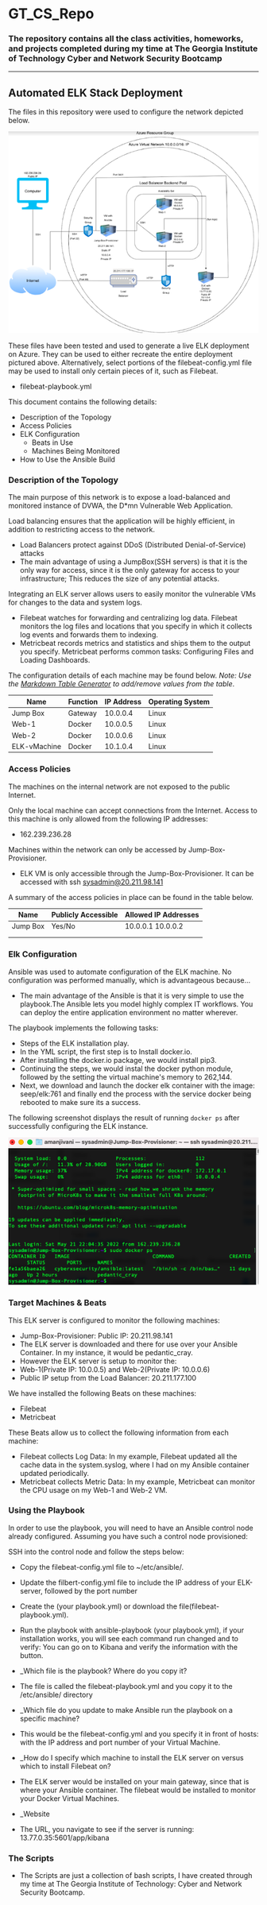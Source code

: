 # GT_CS_Repo
### The repository contains all the class activities, homeworks, and projects completed during my time at The Georgia Institute of Technology Cyber and Network Security Bootcamp
_____________________________________________________________________________________________________

## Automated ELK Stack Deployment

The files in this repository were used to configure the network depicted below.

![Updated Network Diagram of Infrastructure](Images/Project1.png)

These files have been tested and used to generate a live ELK deployment on Azure. They can be used to either recreate the entire deployment pictured above. Alternatively, select portions of the filebeat-config.yml file may be used to install only certain pieces of it, such as Filebeat.

  - filebeat-playbook.yml

This document contains the following details:
- Description of the Topology
- Access Policies
- ELK Configuration
  - Beats in Use
  - Machines Being Monitored
- How to Use the Ansible Build


### Description of the Topology

The main purpose of this network is to expose a load-balanced and monitored instance of DVWA, the D*mn Vulnerable Web Application.

Load balancing ensures that the application will be highly efficient, in addition to restricting access to the network.
- Load Balancers protect against DDoS (Distributed Denial-of-Service) attacks 
- The main advantage of using a JumpBox(SSH servers) is that it is the only way for access, since it is the only gateway for access to your infrastructure; This reduces the size of any potential attacks.

Integrating an ELK server allows users to easily monitor the vulnerable VMs for changes to the data and system logs.
- Filebeat watches for forwarding and centralizing log data. Filebeat monitors the log files and locations that you specify in which it collects log events and forwards them to indexing.
- Metricbeat records metrics and statistics and ships them to the output you specify. Metricbeat performs common tasks: Configuring Files and Loading Dashboards.

The configuration details of each machine may be found below.
_Note: Use the [Markdown Table Generator](http://www.tablesgenerator.com/markdown_tables) to add/remove values from the table_.

| Name        | Function | IP Address | Operating System |
|-------------|----------|------------|------------------|
| Jump Box    | Gateway  | 10.0.0.4   | Linux            |
| Web-1       | Docker   | 10.0.0.5   | Linux            |
| Web-2       | Docker   | 10.0.0.6   | Linux            |
| ELK-vMachine| Docker   | 10.1.0.4   | Linux            |

### Access Policies

The machines on the internal network are not exposed to the public Internet. 

Only the local machine can accept connections from the Internet. Access to this machine is only allowed from the following IP addresses:
- 162.239.236.28

Machines within the network can only be accessed by Jump-Box-Provisioner.
- ELK VM is only accessible through the Jump-Box-Provisioner. It can be accessed with ssh sysadmin@20.211.98.141

A summary of the access policies in place can be found in the table below.

| Name     | Publicly Accessible | Allowed IP Addresses |
|----------|---------------------|----------------------|
| Jump Box | Yes/No              | 10.0.0.1 10.0.0.2    |
|          |                     |                      |
|          |                     |                      |

### Elk Configuration

Ansible was used to automate configuration of the ELK machine. No configuration was performed manually, which is advantageous because...
- The main advantage of the Ansible is that it is very simple to use the playbook.The Ansible lets you model highly complex IT workflows. You can deploy the entire application environment no matter wherever.

The playbook implements the following tasks:
- Steps of the ELK installation play.
- In the YML script, the first step is to Install docker.io.
- After installing the docker.io package, we would install pip3.
- Continuing the steps, we would instal the docker python module, followed by the setting the virtual machine's memory to 262,144.
- Next, we download and launch the docker elk container with the image: seep/elk:761 and finally end the process with the service docker being rebooted to make sure its a success.

The following screenshot displays the result of running `docker ps` after successfully configuring the ELK instance.

![Docker PS output of our Ansible](Images/docker_ps_output.png)

### Target Machines & Beats
This ELK server is configured to monitor the following machines:
- Jump-Box-Provisioner: Public IP: 20.211.98.141
- The ELK server is downloaded and there for use over your Ansible Container. In my instance, it would be pedantic_cray.
- However the ELK server is setup to monitor the:
- Web-1(Private IP: 10.0.0.5) and Web-2(Private IP: 10.0.0.6)
- Public IP setup from the Load Balancer: 20.211.177.100


We have installed the following Beats on these machines:
- Filebeat
- Metricbeat

These Beats allow us to collect the following information from each machine:
- Filebeat collects Log Data: In my example, Filebeat updated all the cache data in the system.syslog, where I had on my Ansible container updated periodically. 
- Metricbeat collects Metric Data: In my example, Metricbeat can monitor the CPU usage on my Web-1 and Web-2 VM.

### Using the Playbook
In order to use the playbook, you will need to have an Ansible control node already configured. Assuming you have such a control node provisioned: 

SSH into the control node and follow the steps below:
- Copy the filebeat-config.yml file to ~/etc/ansible/.
- Update the filbert-config.yml file to include the IP address of your ELK-server, followed by the port number
- Create the (your playbook.yml) or download the file(filebeat-playbook.yml). 
- Run the playbook with ansible-playbook (your playbook.yml), if your installation works, you will see each command run changed and to verify: You can go on to Kibana and verify the information with the button.

- _Which file is the playbook? Where do you copy it?
- The file is called the filebeat-playbook.yml and you copy it to the /etc/ansible/ directory
- _Which file do you update to make Ansible run the playbook on a specific machine? 
- This would be the filebeat-config.yml and you specify it in front of hosts: with the IP address and port number of your Virtual Machine.
- _How do I specify which machine to install the ELK server on versus which to install Filebeat on?
- The ELK server would be installed on your main gateway, since that is where your Ansible container. The filebeat would be installed to monitor your Docker Virtual Machines. 
- _Website
- The URL, you navigate to see if the server is running: 13.77.0.35:5601/app/kibana

### The Scripts
- The Scripts are just a collection of bash scripts, I have created through my time at The Georgia Institute of Technology: Cyber and Network Security Bootcamp.

